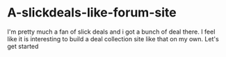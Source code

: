 # A-slickdeals-like-forum-site
I'm pretty much a fan of slick deals and i got a bunch of deal there. I feel like it is interesting to build a deal collection site like that on my own. Let's get started
